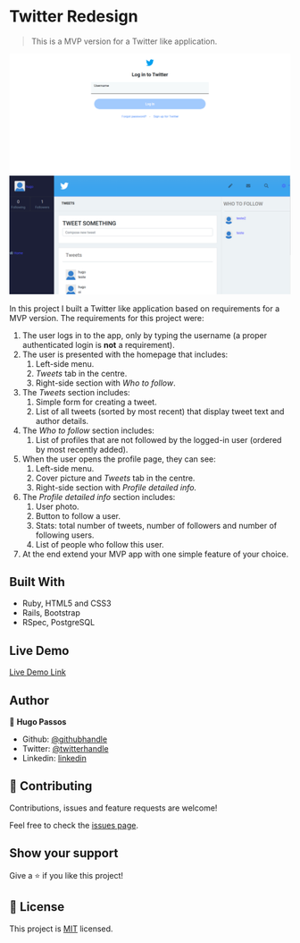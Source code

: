 # Twitter Redesign

> This is a MVP version for a Twitter like application.

![screenshot](/app/assets/images/ss.png)
![screenshot](/app/assets/images/ss2.png)

In this project I built a Twitter like application based on requirements for a MVP version.
The requirements for this project were:

1. The user logs in to the app, only by typing the username (a proper authenticated login is **not** a requirement).
2. The user is presented with the homepage that includes:
    1. Left-side menu.
    2. *Tweets* tab in the centre.
    3. Right-side section with *Who to follow*.
3. The *Tweets* section includes:
    1. Simple form for creating a tweet.
    2. List of all tweets (sorted by most recent) that display tweet text and author details.
4. The *Who to follow* section includes:
    1. List of profiles that are not followed by the logged-in user (ordered by most recently added).
5. When the user opens the profile page, they can see:
    1. Left-side menu.
    2. Cover picture and *Tweets* tab in the centre.
    3. Right-side section with *Profile detailed info.*
6. The *Profile detailed info* section includes:
    1. User photo.
    2. Button to follow a user.
    3. Stats: total number of tweets, number of followers and number of following users.
    4. List of people who follow this user.
7. At the end extend your MVP app with one simple feature of your choice.


## Built With

- Ruby, HTML5 and CSS3
- Rails, Bootstrap
- RSpec, PostgreSQL

## Live Demo

[Live Demo Link](https://pure-wildwood-50356.herokuapp.com/)


## Author

👤 **Hugo Passos**

- Github: [@githubhandle](https://github.com/hugopassos)
- Twitter: [@twitterhandle](https://twitter.com/hugopassos88)
- Linkedin: [linkedin](https://www.linkedin.com/in/hugopassos88/)

## 🤝 Contributing

Contributions, issues and feature requests are welcome!

Feel free to check the [issues page](https://github.com/hugopassos/Twitter-Redesign/issues).

## Show your support

Give a ⭐️ if you like this project!

## 📝 License

This project is [MIT](lic.url) licensed.
